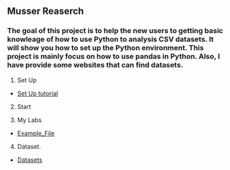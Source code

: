 ## Musser Reaserch

### The goal of this project is to help the new users to getting basic knowleage of how to use Python to analysis CSV datasets. It will show you how to set up the Python environment. This project is mainly focus on how to use pandas in Python. Also, I have provide some websites that can find datasets.

1. Set Up
* [Set Up tutorial](Set_Up/Set_up.md)

2. Start

3. My Labs
* [Example_File](Example_File/Research_Filter.ipynb)

4. Dataset.
* [Datasets](Source.md)



